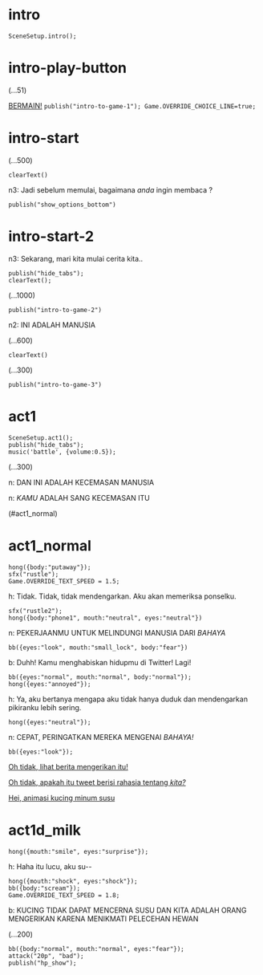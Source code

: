 # intro

`SceneSetup.intro();`

# intro-play-button

(...51)

[BERMAIN!](#intro-start) `publish("intro-to-game-1"); Game.OVERRIDE_CHOICE_LINE=true;`

# intro-start

(...500)

`clearText()`

n3: Jadi sebelum memulai, bagaimana *anda* ingin membaca ?

`publish("show_options_bottom")`

# intro-start-2

n3: Sekarang, mari kita mulai cerita kita..

```
publish("hide_tabs");
clearText();
```

(...1000)

`publish("intro-to-game-2")`

n2: INI ADALAH MANUSIA

(...600)

`clearText()`

(...300)

`publish("intro-to-game-3")`

# act1

```
SceneSetup.act1();
publish("hide_tabs");
music('battle', {volume:0.5});
```

(...300)

n: DAN INI ADALAH KECEMASAN MANUSIA

n: _KAMU_ ADALAH SANG KECEMASAN ITU

(#act1_normal)


# act1_normal

```
hong({body:"putaway"});
sfx("rustle");
Game.OVERRIDE_TEXT_SPEED = 1.5;
```

h: Tidak. Tidak, tidak mendengarkan. Aku akan memeriksa ponselku.

```
sfx("rustle2");
hong({body:"phone1", mouth:"neutral", eyes:"neutral"})
```

n: PEKERJAANMU UNTUK MELINDUNGI MANUSIA DARI *BAHAYA*

`bb({eyes:"look", mouth:"small_lock", body:"fear"})`

b: Duhh! Kamu menghabiskan hidupmu di Twitter! Lagi!

```
bb({eyes:"normal", mouth:"normal", body:"normal"});
hong({eyes:"annoyed"});
```

h: Ya, aku bertanya mengapa aku tidak hanya duduk dan mendengarkan pikiranku lebih sering.

`hong({eyes:"neutral"});`

n: CEPAT, PERINGATKAN MEREKA MENGENAI *BAHAYA!*

```
bb({eyes:"look"});
```

[Oh tidak, lihat berita mengerikan itu!](#act1d_news)

[Oh tidak, apakah itu tweet berisi rahasia tentang *kita?*](#act1d_subtweet)

[Hei, animasi kucing minum susu](#act1d_milk)

# act1d_milk

`hong({mouth:"smile", eyes:"surprise"});`

h: Haha itu lucu, aku su--

```
hong({mouth:"shock", eyes:"shock"});
bb({body:"scream"});
Game.OVERRIDE_TEXT_SPEED = 1.8;
```

b: KUCING TIDAK DAPAT MENCERNA SUSU DAN KITA ADALAH ORANG MENGERIKAN KARENA MENIKMATI PELECEHAN HEWAN

(...200)

```
bb({body:"normal", mouth:"normal", eyes:"fear"});
attack("20p", "bad");
publish("hp_show");
```



